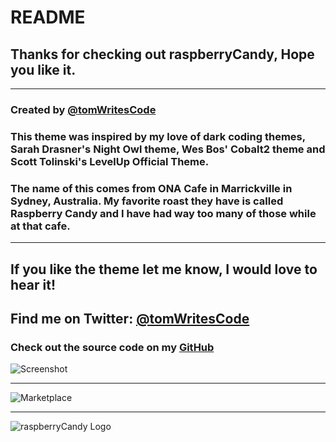 # README

## Thanks for checking out raspberryCandy, Hope you like it. 

___

### Created by **[@tomWritesCode](https://twitter.com/tomWritesCode)**

### This theme was inspired by my love of dark coding themes, Sarah Drasner's Night Owl theme, Wes Bos' Cobalt2 theme and Scott Tolinski's LevelUp Official Theme.

### The name of this comes from ONA Cafe in Marrickville in Sydney, Australia. My favorite roast they have is called Raspberry Candy and I have had way too many of those while at that cafe. 

___

## If you like the theme let me know, I would love to hear it!

## Find me on Twitter: **[@tomWritesCode](https://twitter.com/tomWritesCode)**

### Check out the source code on my **[GitHub](https://github.com/tomWritesCode/raspberryCandy)**

![Screenshot](https://res.cloudinary.com/tomwritescode/image/upload/v1550563515/Screenshot2.png)

___

![Marketplace](https://res.cloudinary.com/tomwritescode/image/upload/v1550563511/Screenshot.png)

___

![raspberryCandy Logo](https://res.cloudinary.com/tomwritescode/image/upload/v1550563507/fullLogo.jpg)